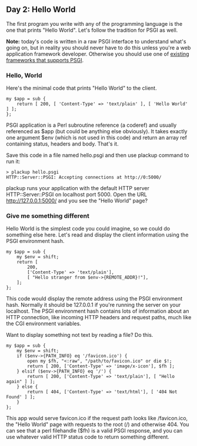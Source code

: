 ## Day 2: Hello World

The first program you write with any of the programming language is the one that prints "Hello World". Let's follow the tradition for PSGI as well. 

**Note:** today's code is written in a raw PSGI interface to understand what's going on, but in reality you should never have to do this unless you're a web application framework developer. Otherwise you should use one of [existing frameworks that supports PSGI](http://plackperl.org/#frameworks).

### Hello, World

Here's the minimal code that prints "Hello World" to the client.

    my $app = sub {
        return [ 200, [ 'Content-Type' => 'text/plain' ], [ 'Hello World' ] ];
    };

PSGI application is a Perl subroutine reference (a coderef) and usually referenced as $app (but could be anything else obviously). It takes exactly one argument $env (which is not used in this code) and return an array ref containing status, headers and body. That's it.

Save this code in a file named hello.psgi and then use plackup command to run it:

    > plackup hello.psgi
    HTTP::Server::PSGI: Accepting connections at http://0:5000/

plackup runs your application with the default HTTP server HTTP::Server::PSGI on localhost port 5000. Open the URL http://127.0.0.1:5000/ and you see the "Hello World" page?

### Give me something different 

Hello World is the simplest code you could imagine, so we could do something else here. Let's read and display the client information using the PSGI environment hash.

    my $app = sub {
        my $env = shift;
        return [
            200, 
            ['Content-Type' => 'text/plain'],
            [ "Hello stranger from $env->{REMOTE_ADDR}!"],
        ];
    };

This code would display the remote address using the PSGI environment hash. Normally it should be 127.0.0.1 if you're running the server on your localhost. The PSGI environment hash contains lots of information about an HTTP connection, like incoming HTTP headers and request paths, much like the CGI environment variables.

Want to display something not text by reading a file? Do this.

    my $app = sub {
        my $env = shift;
        if ($env->{PATH_INFO} eq '/favicon.ico') {
            open my $fh, "<:raw", "/path/to/favicon.ico" or die $!;
            return [ 200, ['Content-Type' => 'image/x-icon'], $fh ];
        } elsif ($env->{PATH_INFO} eq '/') {
            return [ 200, ['Content-Type' => 'text/plain'], [ "Hello again" ] ];
        } else {
            return [ 404, ['Content-Type' => 'text/html'], [ '404 Not Found' ] ];
        }
    };

This app would serve favicon.ico if the request path looks like /favicon.ico, the "Hello World" page with requests to the root (/) and otherwise 404. You can see that a perl filehandle ($fh) is a valid PSGI response, and you can use whatever valid HTTP status code to return something different.
